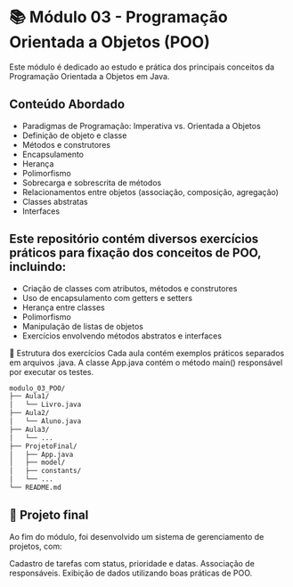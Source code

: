# 📚 Módulo 03 - Programação Orientada a Objetos (POO)

Este módulo é dedicado ao estudo e prática dos principais conceitos da Programação Orientada a Objetos em Java.

## Conteúdo Abordado

- Paradigmas de Programação: Imperativa vs. Orientada a Objetos
- Definição de objeto e classe
- Métodos e construtores
- Encapsulamento
- Herança
- Polimorfismo
- Sobrecarga e sobrescrita de métodos
- Relacionamentos entre objetos (associação, composição, agregação)
- Classes abstratas
- Interfaces

## Este repositório contém diversos exercícios práticos para fixação dos conceitos de POO, incluindo:

- Criação de classes com atributos, métodos e construtores
- Uso de encapsulamento com getters e setters
- Herança entre classes
- Polimorfismo
- Manipulação de listas de objetos
- Exercícios envolvendo métodos abstratos e interfaces

🧪 Estrutura dos exercícios
Cada aula contém exemplos práticos separados em arquivos .java.
A classe App.java contém o método main() responsável por executar os testes.

```bash
modulo_03_POO/
├── Aula1/
│   └── Livro.java
├── Aula2/
│   └── Aluno.java
├── Aula3/
│   └── ...
├── ProjetoFinal/
│   ├── App.java
│   ├── model/
│   ├── constants/
│   └── ...
└── README.md
```

## 🚀 Projeto final
Ao fim do módulo, foi desenvolvido um sistema de gerenciamento de projetos, com:

Cadastro de tarefas com status, prioridade e datas.
Associação de responsáveis.
Exibição de dados utilizando boas práticas de POO.



